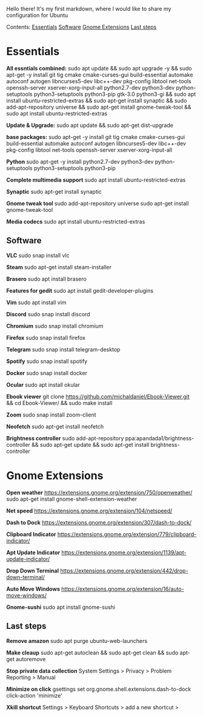 Hello there! It's my first markdown, where I would like to share my configuration for Ubuntu

Contents:
[Essentials](#Essentials)
[Software](#Software)
[Gnome Extensions](#GnomeExtensions)
[Last steps](#Laststeps)



# Essentials
**All essntials combined:**
sudo apt update && sudo apt upgrade -y && sudo apt-get -y install git tig cmake cmake-curses-gui build-essential automake autoconf autogen libncurses5-dev libc++-dev pkg-config libtool net-tools openssh-server xserver-xorg-input-all python2.7-dev python3-dev python-setuptools python3-setuptools python3-pip gtk-3.0 python3-gi && sudo apt install ubuntu-restricted-extras && sudo apt-get install synaptic && sudo add-apt-repository universe && sudo apt-get install gnome-tweak-tool && sudo apt install ubuntu-restricted-extras



**Update & Upgrade:**
sudo apt update && sudo apt-get dist-upgrade

**base packages:**
sudo apt-get -y install git tig cmake cmake-curses-gui build-essential automake autoconf autogen libncurses5-dev libc++-dev pkg-config libtool net-tools openssh-server xserver-xorg-input-all

**Python**
sudo apt-get -y install python2.7-dev python3-dev python-setuptools python3-setuptools python3-pip

**Complete multimedia support**
sudo apt install ubuntu-restricted-extras

**Synaptic**
sudo apt-get install synaptic

**Gnome tweak tool**
sudo add-apt-repository universe
sudo apt-get install gnome-tweak-tool

**Media codecs**
sudo apt install ubuntu-restricted-extras


## Software
**VLC**
sudo snap install vlc

**Steam**
sudo apt-get install steam-installer

**Brasero**
sudo apt install brasero

**Features for gedit**
sudo apt install gedit-developer-plugins

**Vim**
sudo apt install vim

**Discord**
sudo snap install discord

**Chromium**
sudo snap install chromium

**Firefox**
sudo snap install firefox

**Telegram**
sudo snap install telegram-desktop

**Spotify**
sudo snap install spotify

**Docker**
sudo snap install docker

**Ocular**
sudo apt install okular

**Ebook viewer**
git clone https://github.com/michaldaniel/Ebook-Viewer.git && cd Ebook-Viewer/ && sudo make install

**Zoom**
sudo snap install zoom-client

**Neofetch**
sudo apt-get install neofetch

**Brightness controller**
sudo add-apt-repository ppa:apandada1/brightness-controller && sudo apt-get update && sudo apt-get install brightness-controller


# Gnome Extensions
**Open weather**
https://extensions.gnome.org/extension/750/openweather/
sudo apt-get install gnome-shell-extension-weather

**Net speed**
https://extensions.gnome.org/extension/104/netspeed/

**Dash to Dock**
https://extensions.gnome.org/extension/307/dash-to-dock/

**Clipboard Indicator**
https://extensions.gnome.org/extension/779/clipboard-indicator/

**Apt Update Indicator**
https://extensions.gnome.org/extension/1139/apt-update-indicator/

**Drop Down Terminal**
https://extensions.gnome.org/extension/442/drop-down-terminal/

**Auto Move Windows**
https://extensions.gnome.org/extension/16/auto-move-windows/

**Gnome-sushi**
sudo apt install gnome-sushi


## Last steps

**Remove amazon**
sudo apt purge ubuntu-web-launchers

**Make cleaup**
sudo apt-get autoclean && sudo apt-get clean && sudo apt-get autoremove

**Stop private data collection**
System Settings > Privacy > Problem Reporting > Manual

**Minimize on click**
gsettings set org.gnome.shell.extensions.dash-to-dock click-action 'minimize'

**Xkill shortcut**
Settings > Keyboard Shortcuts > add a new shortcut >
